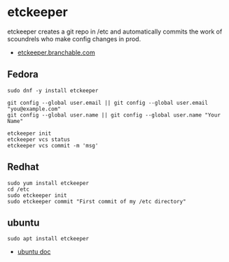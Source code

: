 # etckeeper

etckeeper creates a git repo in /etc and automatically commits
the work of scoundrels who make config changes in prod.

- [etckeeper.branchable.com](https://etckeeper.branchable.com/)

## Fedora

    sudo dnf -y install etckeeper

    git config --global user.email || git config --global user.email "you@example.com"
    git config --global user.name || git config --global user.name "Your Name"

    etckeeper init
    etckeeper vcs status
    etckeeper vcs commit -m 'msg'

## Redhat

    sudo yum install etckeeper
    cd /etc
    sudo etckeeper init
    sudo etckeeper commit "First commit of my /etc directory"

## ubuntu

    sudo apt install etckeeper

- [ubuntu doc](https://ubuntu.com/server/docs/tools-etckeeper)
